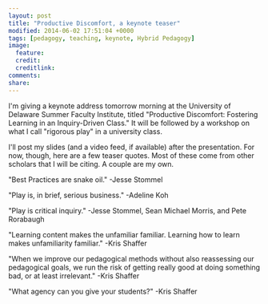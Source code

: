 ```yaml
---
layout: post
title: "Productive Discomfort, a keynote teaser"
modified: 2014-06-02 17:51:04 +0000
tags: [pedagogy, teaching, keynote, Hybrid Pedagogy]
image:
  feature: 
  credit: 
  creditlink: 
comments: 
share: 
---
```


I'm giving a keynote address tomorrow morning at the University of Delaware Summer Faculty Institute, titled "Productive Discomfort: Fostering Learning in an Inquiry-Driven Class." It will be followed by a workshop on what I call "rigorous play" in a university class.

I'll post my slides (and a video feed, if available) after the presentation. For now, though, here are a few teaser quotes. Most of these come from other scholars that I will be citing. A couple are my own.

"Best Practices are snake oil." -Jesse Stommel

"Play is, in brief, serious business." -Adeline Koh

"Play is critical inquiry." -Jesse Stommel, Sean Michael Morris, and Pete Rorabaugh

"Learning content makes the unfamiliar familiar. Learning how to learn makes unfamiliarity familiar." -Kris Shaffer

"When we improve our pedagogical methods without also reassessing our pedagogical goals, we run the risk of getting really good at doing something bad, or at least irrelevant." -Kris Shaffer

"What agency can you give your students?" -Kris Shaffer